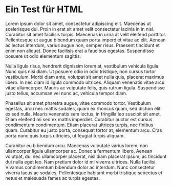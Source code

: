 # Ein Test für HTML

Lorem ipsum dolor sit amet, consectetur adipiscing elit. Maecenas ut scelerisque dui. Proin in erat sit amet velit consectetur lacinia in in nisl. Curabitur sit amet facilisis turpis. Maecenas in urna at velit eleifend porttitor. Pellentesque ut augue bibendum quam porta imperdiet vitae ac elit. Aenean ac lectus interdum, varius augue non, semper risus. Praesent tincidunt et enim non aliquet. Donec facilisis erat a faucibus egestas. Suspendisse posuere ut odio elementum sagittis.

Nulla ligula risus, hendrerit dignissim lorem at, vestibulum vehicula ligula. Nunc quis nisi diam. Ut posuere odio in odio tristique, non cursus tortor vestibulum. Morbi diam ante, volutpat sit amet nulla quis, placerat maximus libero. In nec diam id ligula commodo ultrices. Aliquam venenatis vitae arcu vitae ullamcorper. Mauris ac vulputate felis, quis rutrum ligula. Suspendisse justo tellus, accumsan vel nunc ac, vehicula tempor diam.

Phasellus sit amet pharetra augue, vitae commodo tortor. Vestibulum egestas, arcu nec mattis sodales, quam ex rhoncus quam, sed dictum elit ex sed nulla. Mauris venenatis sem lectus, in fringilla leo suscipit sit amet. Etiam eleifend mi sed ex mattis imperdiet. Curabitur auctor est cursus condimentum condimentum. Etiam placerat ultrices turpis, nec finibus quam. Curabitur eu justo porta, consequat tortor at, elementum arcu. Cras porta nunc quis turpis ultricies, ut feugiat turpis aliquam.


Curabitur eu bibendum arcu. Maecenas vulputate varius lorem, non ullamcorper ligula ullamcorper ac. Donec a fermentum libero. Aenean volutpat, dui nec ullamcorper placerat, nisl diam placerat ipsum, ac tincidunt dui nulla eget leo. Nam pretium dolor id mi viverra ultrices. Nulla facilisi. Vivamus condimentum bibendum dolor ac interdum. Nunc consectetur viverra lacus ac sodales. Pellentesque habitant morbi tristique senectus et netus et malesuada fames ac turpis egestas.
